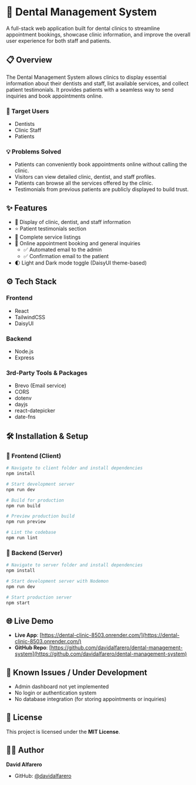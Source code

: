 # 🦷 Dental Management System

A full-stack web application built for dental clinics to streamline appointment bookings, showcase clinic information, and improve the overall user experience for both staff and patients.

## 📋 Overview

The Dental Management System allows clinics to display essential information about their dentists and staff, list available services, and collect patient testimonials. It provides patients with a seamless way to send inquiries and book appointments online.

### 👥 Target Users

- Dentists
- Clinic Staff
- Patients

### 💡 Problems Solved

- Patients can conveniently book appointments online without calling the clinic.
- Visitors can view detailed clinic, dentist, and staff profiles.
- Patients can browse all the services offered by the clinic.
- Testimonials from previous patients are publicly displayed to build trust.

## ✨ Features

- 📌 Display of clinic, dentist, and staff information
- ⭐ Patient testimonials section
- 🧾 Complete service listings
- 📅 Online appointment booking and general inquiries
  - ✅ Automated email to the admin
  - ✅ Confirmation email to the patient
- 🌓 Light and Dark mode toggle (DaisyUI theme-based)

## ⚙️ Tech Stack

### Frontend

- React
- TailwindCSS
- DaisyUI

### Backend

- Node.js
- Express

### 3rd-Party Tools & Packages

- Brevo (Email service)
- CORS
- dotenv
- dayjs
- react-datepicker
- date-fns

## 🛠 Installation & Setup

### 🔧 Frontend (Client)

```bash
# Navigate to client folder and install dependencies
npm install

# Start development server
npm run dev

# Build for production
npm run build

# Preview production build
npm run preview

# Lint the codebase
npm run lint
```

### 🔧 Backend (Server)

```bash
# Navigate to server folder and install dependencies
npm install

# Start development server with Nodemon
npm run dev

# Start production server
npm start
```

## 🌐 Live Demo

- **Live App**: [https://dental-clinic-8503.onrender.com/](https://dental-clinic-8503.onrender.com/)
- **GitHub Repo**: [https://github.com/davidalfarero/dental-management-system](https://github.com/davidalfarero/dental-management-system)

## 🚧 Known Issues / Under Development

- Admin dashboard not yet implemented
- No login or authentication system
- No database integration (for storing appointments or inquiries)

## 📄 License

This project is licensed under the **MIT License**.

## 👨‍💻 Author

**David Alfarero**

- GitHub: [@davidalfarero](https://github.com/davidalfarero/dental-management-system)
